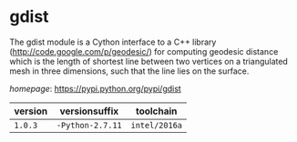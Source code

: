 # gdist

The gdist module is a Cython interface to a C++ library (http://code.google.com/p/geodesic/) for  computing geodesic distance which is the length of shortest line between two vertices on a triangulated mesh in three  dimensions, such that the line lies on the surface.

*homepage*: <https://pypi.python.org/pypi/gdist>

version | versionsuffix | toolchain
--------|---------------|----------
``1.0.3`` | ``-Python-2.7.11`` | ``intel/2016a``

